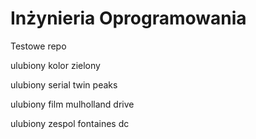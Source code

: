 # Inżynieria Oprogramowania

Testowe repo

ulubiony kolor zielony

ulubiony serial twin peaks

ulubiony film mulholland drive

ulubiony zespol fontaines dc

